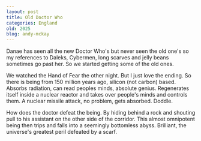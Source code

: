```yaml
---
layout: post
title: Old Doctor Who
categories: England
old: 2025
blog: andy-mckay
---
```

<p>Danae has seen all the new Doctor Who's but never seen the old one's so my references to Daleks, Cybermen, long scarves and jelly beans sometimes go past her. So we started getting some of the old ones. </p><p>We watched the Hand of Fear the other night. But I just love the ending. So there is being from 150 million years ago, silicon (not carbon) based. Absorbs radiation, can read peoples minds, absolute genius. Regenerates itself inside a nuclear reactor and takes over people's minds and controls them. A nuclear missile attack, no problem, gets absorbed. Doddle.</p>
<p>How does the doctor defeat the being. By hiding behind a rock and shouting pull to his assistant on the other side of the corridor. This almost omnipotent being then trips and falls into a seemingly bottomless abyss. Brilliant, the universe's greatest peril defeated by a scarf.</p>
